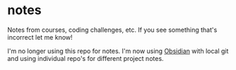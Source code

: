 # notes
Notes from courses, coding challenges, etc. If you see something that's incorrect let me know!

I'm no longer using this repo for notes. I'm now using [Obsidian](https://obsidian.md/) with local git and using individual repo's for different project notes.

